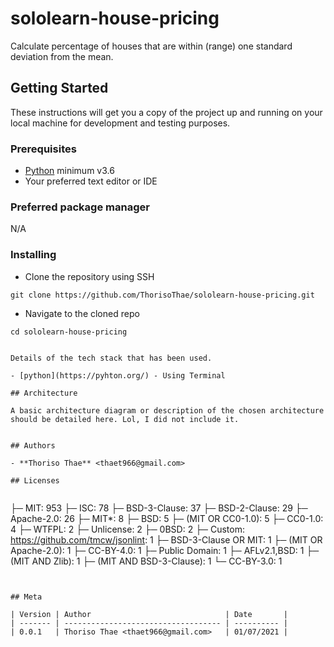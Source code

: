 # sololearn-house-pricing

Calculate percentage of houses that are within (range) one standard deviation from the mean.


## Getting Started

These instructions will get you a copy of the project up and running on your local machine for development and testing purposes.

### Prerequisites

- [Python](https://www.python.org/) minimum v3.6
- Your preferred text editor or IDE

### Preferred package manager

N/A

### Installing

- Clone the repository using SSH

```
git clone https://github.com/ThorisoThae/sololearn-house-pricing.git
```

- Navigate to the cloned repo

```
cd sololearn-house-pricing
```

```

Details of the tech stack that has been used.

- [python](https://pyhton.org/) - Using Terminal

## Architecture

A basic architecture diagram or description of the chosen architecture should be detailed here. Lol, I did not include it.


## Authors

- **Thoriso Thae** <thaet966@gmail.com>

## Licenses


```
├─ MIT: 953
├─ ISC: 78
├─ BSD-3-Clause: 37
├─ BSD-2-Clause: 29
├─ Apache-2.0: 26
├─ MIT*: 8
├─ BSD: 5
├─ (MIT OR CC0-1.0): 5
├─ CC0-1.0: 4
├─ WTFPL: 2
├─ Unlicense: 2
├─ 0BSD: 2
├─ Custom: https://github.com/tmcw/jsonlint: 1
├─ BSD-3-Clause OR MIT: 1
├─ (MIT OR Apache-2.0): 1
├─ CC-BY-4.0: 1
├─ Public Domain: 1
├─ AFLv2.1,BSD: 1
├─ (MIT AND Zlib): 1
├─ (MIT AND BSD-3-Clause): 1
└─ CC-BY-3.0: 1
```


## Meta

| Version | Author                              | Date       |
| ------- | ----------------------------------- | ---------- |
| 0.0.1   | Thoriso Thae <thaet966@gmail.com>   | 01/07/2021 |
